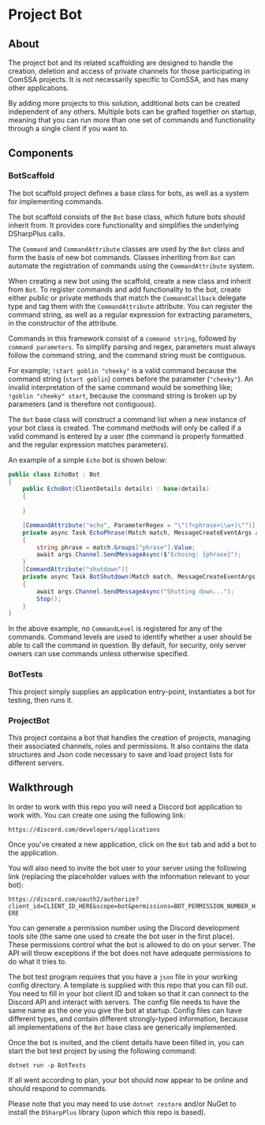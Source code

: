 # Project Bot

## About

The project bot and its related scaffolding are designed to handle the creation, deletion and access of private channels for those participating in ComSSA projects. It is not necessarily specific to ComSSA, and has many other applications.

By adding more projects to this solution, additional bots can be created independent of any others. Multiple bots can be grafted together on startup, meaning that you can run more than one set of commands and functionality through a single client if you want to.

## Components

### BotScaffold
The bot scaffold project defines a base class for bots, as well as a system for implementing commands.

The bot scaffold consists of the `Bot` base class, which future bots should inherit from. It provides core functionality and simplifies the underlying DSharpPlus calls.

The `Command` and `CommandAttribute` classes are used by the `Bot` class and form the basis of new bot commands. Classes inheriting from `Bot` can automate the registration of commands using the `CommandAttribute` system.

When creating a new bot using the scaffold, create a new class and inherit from `Bot`. To register commands and add functionality to the bot, create either public or private methods that match the `CommandCallback` delegate type and tag them with the `CommandAttribute` attribute. You can register the command string, as well as a regular expression for extracting parameters, in the constructor of the attribute.

Commands in this framework consist of a `command string`, followed by `command parameters`. To simplify parsing and regex, parameters must always follow the command string, and the command string must be contiguous.

For example; `!start goblin "cheeky"` is a valid command because the command string (`start goblin`) comes before the parameter (`"cheeky"`). An invalid interpretation of the same command would be something like; `!goblin "cheeky" start`, because the command string is broken up by parameters (and is therefore not contiguous).

The `Bot` base class will construct a command list when a new instance of your bot class is created. The command methods will only be called if a valid command is entered by a user (the command is properly formatted and the regular expression matches parameters).

An example of a simple `Echo` bot is shown below:

```csharp
public class EchoBot : Bot
{
    public EchoBot(ClientDetails details) : base(details)
    {
        
    }

    [CommandAttribute("echo", ParameterRegex = "\"(?<phrase>\\w+)\"")]
    private async Task EchoPhrase(Match match, MessageCreateEventArgs args)
    {
        string phrase = match.Groups["phrase"].Value;
        await args.Channel.SendMessageAsync($"Echoing: {phrase}");
    }
    [CommandAttribute("shutdown")]
    private async Task BotShutdown(Match match, MessageCreateEventArgs args)
    {
        await args.Channel.SendMessageAsync("Shutting down...");
        Stop();
    }
}
```

In the above example, no `CommandLevel` is registered for any of the commands. Command levels are used to identify whether a user should be able to call the command in question. By default, for security, only server owners can use commands unless otherwise specified.

### BotTests
This project simply supplies an application entry-point, instantiates a bot for testing, then runs it.

### ProjectBot
This project contains a bot that handles the creation of projects, managing their associated channels, roles and permissions. It also contains the data structures and Json code necessary to save and load project lists for different servers.

## Walkthrough

In order to work with this repo you will need a Discord bot application to work with. You can create one using the following link:

`https://discord.com/developers/applications`

Once you've created a new application, click on the `Bot` tab and add a bot to the application.

You will also need to invite the bot user to your server using the following link (replacing the placeholder values with the information relevant to your bot):

`https://discord.com/oauth2/authorize?client_id=CLIENT_ID_HERE&scope=bot&permissions=BOT_PERMISSION_NUMBER_HERE`

You can generate a permission number using the Discord development tools site (the same one used to create the bot user in the first place). These permissions control what the bot is allowed to do on your server. The API will throw exceptions if the bot does not have adequate permissions to do what it tries to.

The bot test program requires that you have a `json` file in your working config directory. A template is supplied with this repo that you can fill out. You need to fill in your bot client ID and token so that it can connect to the Discord API and interact with servers. The config file needs to have the same name as the one you give the bot at startup. Config files can have different types, and contain different strongly-typed information, because all implementations of the `Bot` base class are generically implemented.

Once the bot is invited, and the client details have been filled in, you can start the bot test project by using the following command:

`dotnet run -p BotTests`

If all went according to plan, your bot should now appear to be online and should respond to commands.

Please note that you may need to use `dotnet restore` and/or NuGet to install the `DSharpPlus` library (upon which this repo is based).